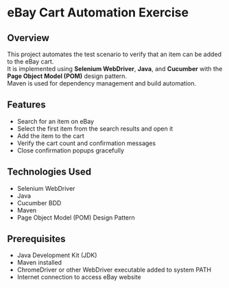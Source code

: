 # eBay Cart Automation Exercise

## Overview

This project automates the test scenario to verify that an item can be added to the eBay cart.  
It is implemented using **Selenium WebDriver**, **Java**, and **Cucumber** with the **Page Object Model (POM)** design pattern.  
Maven is used for dependency management and build automation.

## Features

- Search for an item on eBay
- Select the first item from the search results and open it
- Add the item to the cart
- Verify the cart count and confirmation messages
- Close confirmation popups gracefully

## Technologies Used

- Selenium WebDriver
- Java
- Cucumber BDD
- Maven
- Page Object Model (POM) Design Pattern

## Prerequisites

- Java Development Kit (JDK)
- Maven installed
- ChromeDriver or other WebDriver executable added to system PATH
- Internet connection to access eBay website